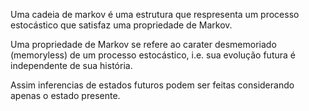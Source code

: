 Uma cadeia de markov é uma estrutura que respresenta um processo estocástico que satisfaz uma propriedade de Markov.

Uma propriedade de Markov se refere ao carater desmemoriado (memoryless) de um processo estocástico, i.e. sua evolução futura é independente de sua história.

Assim inferencias de estados futuros podem ser feitas considerando apenas o estado presente.

